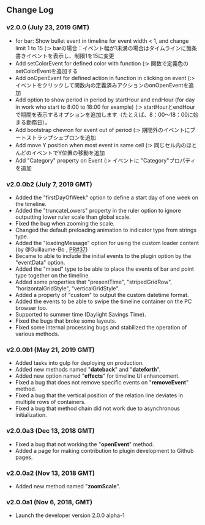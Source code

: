 Change Log
---

### v2.0.0 (July 23, 2019 GMT)

* for bar: Show bullet event in timeline for event width < 1, and change limit 1 to 15 (:> barの場合：イベント幅が1未満の場合はタイムラインに箇条書きイベントを表示し、制限1を15に変更
* Add setColorEvent for defined color with function (:> 関数で定義色のsetColorEventを追加する
* Add onOpenEvent for defined action in function in clicking on event (:> イベントをクリックして関数内の定義済みアクションのonOpenEventを追加
* Add option to show period in period by startHour and endHour (for day in work who start to 8:00 to 18:00 for example) (:> startHourとendHourで期間を表示するオプションを追加します（たとえば、8：00〜18：00に始まる勤務日）。
* Add bootstrap chevron for event out of period (:> 期間外のイベントにブートストラップシェブロンを追加
* Add move Y position when most event in same cell (:> 同じセル内のほとんどのイベントでY位置の移動を追加
* Add "Category" property on Event (:> イベントに "Category"プロパティを追加

### v2.0.0b2 (July 7, 2019 GMT)

* Added the "firstDayOfWeek" option to define a start day of one week on the timeline.
* Added the "truncateLowers" property in the ruler option to ignore outputting lower ruler scale than global scale.
* Fixed the bug when zooming the scale.
* Changed the default preloading animation to indicator type from strings type.
* Added the "loadingMessage" option for using the custom loader content (by @Guillaume-Bo , [PR#37](/ka215/jquery.timeline/pull/37))
* Became to able to include the initial events to the plugin option by the "eventData" option.
* Added the "mixed" type to be able to place the events of bar and point type together on the timeline.
* Added some properties that "presentTime", "stripedGridRow", "horizontalGridStyle", "verticalGridStyle".
* Added a property of "custom" to output the custom datetime format.
* Added the events to be able to swipe the timeline container on the PC browser too.
* Supported to summer time (Daylight Savings Time).
* Fixed the bugs that broke some layouts.
* Fixed some internal processing bugs and stabilized the operation of various methods.

### v2.0.0b1 (May 21, 2019 GMT)

* Added tasks into gulp for deploying on production.
* Added new methods named "**dateback**" and "**dateforth**".
* Added new option named "**effects**" for timeline UI enhancement.
* Fixed a bug that does not remove specific events on "**removeEvent**" method.
* Fixed a bug that the vertical position of the relation line deviates in multiple rows of containers.
* Fixed a bug that method chain did not work due to asynchronous initialization.

### v2.0.0a3 (Dec 13, 2018 GMT)

* Fixed a bug that not working the "**openEvent**" method.
* Added a page for making contribution to plugin development to Github pages.

### v2.0.0a2 (Nov 13, 2018 GMT)

* Added new method named "**zoomScale**".

### v2.0.0a1 (Nov 6, 2018, GMT)

* Launch the developer version 2.0.0 alpha-1

